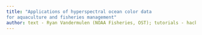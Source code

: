 ```yaml
---
title: "Applications of hyperspectral ocean color data
for aquaculture and fisheries management"
author: text - Ryan Vandermulen (NOAA Fisheries, OST); tutorials - hackweek participants
---
```




